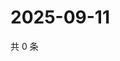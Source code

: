 # 2025-09-11

共 0 条

<!-- BEGIN ZHIHUVIDEO -->
<!-- 最后更新时间 Thu Sep 11 2025 03:08:30 GMT+0800 (China Standard Time) -->

<!-- END ZHIHUVIDEO -->
